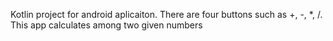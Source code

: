Kotlin project for android aplicaiton.
There are four buttons such as +, -, *, /.
This app calculates among two given numbers
